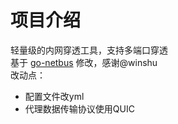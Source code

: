 # 项目介绍
轻量级的内网穿透工具，支持多端口穿透  
基于 [go-netbus](https://gitee.com/winshu/go-netbus) 修改，感谢@winshu  
改动点：
- 配置文件改yml
- 代理数据传输协议使用QUIC
